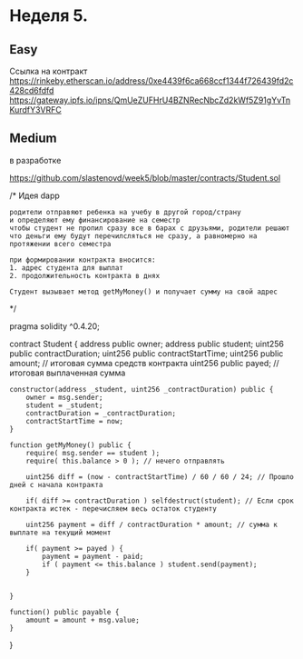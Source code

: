 # Неделя 5. 

## Easy

Ссылка на контракт https://rinkeby.etherscan.io/address/0xe4439f6ca668ccf1344f726439fd2c428cd6fdfd
https://gateway.ipfs.io/ipns/QmUeZUFHrU4BZNRecNbcZd2kWf5Z91gYvTnKurdfY3VRFC


## Medium
в разработке

https://github.com/slastenovd/week5/blob/master/contracts/Student.sol

/*
	Идея dapp

	родители отправяют ребенка на учебу в другой город/страну
	и определяют ему финансирование на семестр
	чтобы студент не пропил сразу все в барах с друзьями, родители решают 
	что деньги ему будут перечилсляться не сразу, а равномерно на протяжении всего семестра

	при формировании контракта вносится:
	1. адрес студента для выплат
	2. продолжительность контракта в днях

	Студент вызывает метод getMyMoney() и получает сумму на свой адрес 

*/



pragma solidity ^0.4.20;

contract Student {
    address public owner;
    address public student;
    uint256 public contractDuration;
    uint256 public contractStartTime;
    uint256 public amount; // итоговая сумма средств контракта
    uint256 public payed; // итоговая выплаченная сумма

    constructor(address _student, uint256 _contractDuration) public {
        owner = msg.sender;
        student = _student;
        contractDuration = _contractDuration;
        contractStartTime = now;
    }

    function getMyMoney() public {
    	require( msg.sender == student );
    	require( this.balance > 0 ); // нечего отправлять

    	uint256 diff = (now - contractStartTime) / 60 / 60 / 24; // Прошло дней с начала контракта

    	if( diff >= contractDuration ) selfdestruct(student); // Если срок контракта истек - перечисляем весь остаток студенту

    	uint256 payment = diff / contractDuration * amount; // сумма к выплате на текущий момент

        if( payment >= payed ) {
            payment = payment - paid;
            if ( payment <= this.balance ) student.send(payment);    
        }

    	
    }

    function() public payable {
    	amount = amount + msg.value;
    }
}